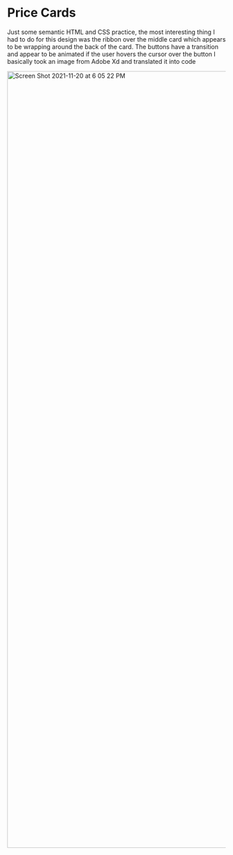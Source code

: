 # Price Cards
Just some semantic HTML and CSS practice, the most interesting thing I had to do for this design was the ribbon over the middle card which appears to be wrapping around the back of the card.
The buttons have a transition and appear to be animated if the user hovers the cursor over the button
I basically took an image from Adobe Xd and translated it into code

<img width="1792" alt="Screen Shot 2021-11-20 at 6 05 22 PM" src="https://user-images.githubusercontent.com/53980378/142743361-83a3a4de-0617-4c1c-bf02-a74244ecb031.png">

